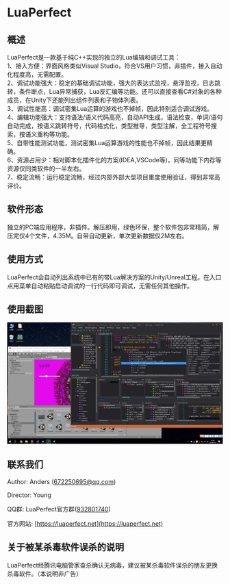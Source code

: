 LuaPerfect
==========

概述
----
LuaPerfect是一款基于纯C++实现的独立的Lua编辑和调试工具：  
1、接入方便：界面风格类似Visual Studio，符合VS用户习惯，非插件，接入自动化程度高，无需配置。  
2、调试功能强大：稳定的基础调试功能，强大的表达式监视，悬浮监视，日志跳转，条件断点，Lua异常捕获，Lua反汇编等功能。还可以直接查看C#对象的各种成员，在Unity下还能列出组件列表和子物体列表。  
3、调试性能高：调试密集Lua运算的游戏也不掉帧，因此特别适合调试游戏。  
4、编辑功能强大：支持语法/语义代码高亮，自动API生成，语法检查，单词/语句自动完成，按语义跳转符号，代码格式化，类型推导，类型注解，全工程符号搜索，按语义重构等功能。  
5、自带性能测试功能，测试密集Lua运算游戏的性能也不掉帧，因此结果更精确。  
6、资源占用少：相对脚本化插件化的方案(IDEA,VSCode等)，同等功能下内存等资源仅同类软件的一半左右。  
7、稳定流畅：运行稳定流畅，经过内部外部大型项目重度使用验证，得到非常高评价。  

软件形态
--------
独立的PC端应用程序，非插件。解压即用，绿色环保，整个软件包非常精简，解压完仅4个文件，4.35M。自带自动更新，单次更新数据仅2M左右。

使用方式
--------
LuaPerfect会自动列出系统中已有的带Lua解决方案的Unity/Unreal工程。在入口点用菜单自动粘贴启动调试的一行代码即可调试，无需任何其他操作。 

使用截图
--------
![使用截图](LuaPerfectScreenshot.png)

联系我们
--------
Author:   Anders (672250695@qq.com)

Director: Young

QQ群:     LuaPerfect官方群([932801740](https://jq.qq.com/?_wv=1027&k=54bnLYF))

官方网站: [https://luaperfect.net](https://luaperfect.net)

关于被某杀毒软件误杀的说明
--------------------------
LuaPerfect经腾讯电脑管家查杀确认无病毒，建议被某杀毒软件误杀的朋友更换杀毒软件。（本说明非广告）
